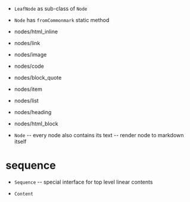 - `LeafNode` as sub-class of `Node`

- `Node` has `fromCommonmark` static method

- nodes/html_inline
- nodes/link
- nodes/image
- nodes/code

- nodes/block_quote
- nodes/item
- nodes/list
- nodes/heading
- nodes/html_block

- `Node` -- every node also contains its text -- render node to markdown itself

# sequence

- `Sequence` -- special interface for top level linear contents

- `Content`
